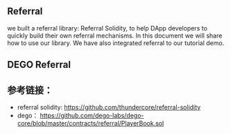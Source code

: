 ## Referral

we built a referral library: Referral Solidity, to help DApp developers to quickly build their own referral mechanisms. In this document we will share how to use our library. We have also integrated referral to our tutorial demo.




## DEGO Referral


## 参考链接：
- referral solidity:  https://github.com/thundercore/referral-solidity
- dego： https://github.com/dego-labs/dego-core/blob/master/contracts/referral/PlayerBook.sol